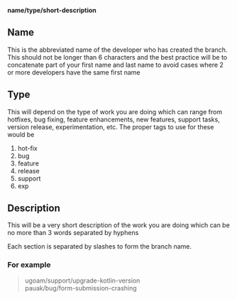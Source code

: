 **name/type/short-description**
## Name
 This is the abbreviated name of the developer who has created the branch. 
 This should not be longer than 6 characters and the best practice will be to concatenate part of your first name and last name to avoid cases where 2 or more developers have the same first name

## Type
This will depend on the type of work you are doing which can range from hotfixes, bug fixing, feature enhancements, new features, support tasks, version release, experimentation, etc. The proper tags to use for these would be 
1. hot-fix
2. bug
3. feature
4. release
5. support
6. exp

## Description 
This will be a very short description of the work you are doing which can be no more than 3 words separated by hyphens

Each section is separated by slashes to form the branch name.

### For example 
>ugoam/support/upgrade-kotlin-version <br/>
pauak/bug/form-submission-crashing